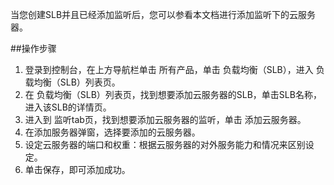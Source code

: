 当您创建SLB并且已经添加监听后，您可以参看本文档进行添加监听下的云服务器。

##操作步骤

1. 登录到控制台，在上方导航栏单击 所有产品，单击 负载均衡（SLB），进入 负载均衡（SLB）列表页。
2. 在 负载均衡（SLB）列表页，找到想要添加云服务器的SLB，单击SLB名称，进入该SLB的详情页。
3. 进入到 监听tab页，找到想要添加云服务器的监听，单击 添加云服务器。
4. 在添加服务器弹窗，选择要添加的云服务器。
5. 设定云服务器的端口和权重：根据云服务器的对外服务能力和情况来区别设定。
6. 单击保存，即可添加成功。

